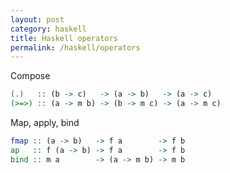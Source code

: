 ```yaml
---
layout: post
category: haskell
title: Haskell operators
permalink: /haskell/operators
---
```

Compose
```haskell
(.)   :: (b -> c)   -> (a -> b)   -> (a -> c)
(>=>) :: (a -> m b) -> (b -> m c) -> (a -> m c)
```

Map, apply, bind
```haskell
fmap :: (a -> b)   -> f a        -> f b
ap   :: f (a -> b) -> f a        -> f b
bind :: m a        -> (a -> m b) -> m b
```
